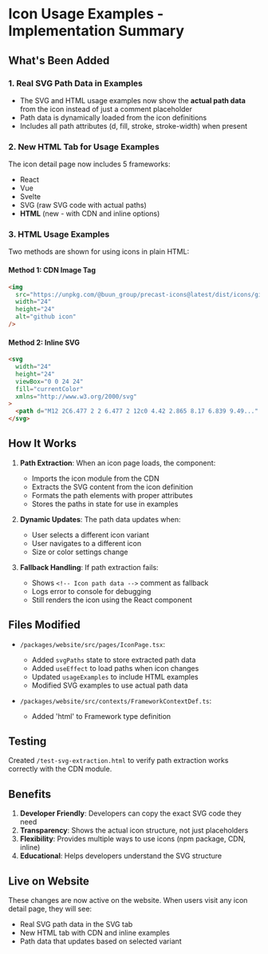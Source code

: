 # Icon Usage Examples - Implementation Summary

## What's Been Added

### 1. Real SVG Path Data in Examples

- The SVG and HTML usage examples now show the **actual path data** from the icon instead of just a comment placeholder
- Path data is dynamically loaded from the icon definitions
- Includes all path attributes (d, fill, stroke, stroke-width) when present

### 2. New HTML Tab for Usage Examples

The icon detail page now includes 5 frameworks:

- React
- Vue
- Svelte
- SVG (raw SVG code with actual paths)
- **HTML** (new - with CDN and inline options)

### 3. HTML Usage Examples

Two methods are shown for using icons in plain HTML:

#### Method 1: CDN Image Tag

```html
<img
  src="https://unpkg.com/@buun_group/precast-icons@latest/dist/icons/github.svg"
  width="24"
  height="24"
  alt="github icon"
/>
```

#### Method 2: Inline SVG

```html
<svg
  width="24"
  height="24"
  viewBox="0 0 24 24"
  fill="currentColor"
  xmlns="http://www.w3.org/2000/svg"
>
  <path d="M12 2C6.477 2 2 6.477 2 12c0 4.42 2.865 8.17 6.839 9.49..." />
</svg>
```

## How It Works

1. **Path Extraction**: When an icon page loads, the component:
   - Imports the icon module from the CDN
   - Extracts the SVG content from the icon definition
   - Formats the path elements with proper attributes
   - Stores the paths in state for use in examples

2. **Dynamic Updates**: The path data updates when:
   - User selects a different icon variant
   - User navigates to a different icon
   - Size or color settings change

3. **Fallback Handling**: If path extraction fails:
   - Shows `<!-- Icon path data -->` comment as fallback
   - Logs error to console for debugging
   - Still renders the icon using the React component

## Files Modified

- `/packages/website/src/pages/IconPage.tsx`:
  - Added `svgPaths` state to store extracted path data
  - Added `useEffect` to load paths when icon changes
  - Updated `usageExamples` to include HTML examples
  - Modified SVG examples to use actual path data

- `/packages/website/src/contexts/FrameworkContextDef.ts`:
  - Added 'html' to Framework type definition

## Testing

Created `/test-svg-extraction.html` to verify path extraction works correctly with the CDN module.

## Benefits

1. **Developer Friendly**: Developers can copy the exact SVG code they need
2. **Transparency**: Shows the actual icon structure, not just placeholders
3. **Flexibility**: Provides multiple ways to use icons (npm package, CDN, inline)
4. **Educational**: Helps developers understand the SVG structure

## Live on Website

These changes are now active on the website. When users visit any icon detail page, they will see:

- Real SVG path data in the SVG tab
- New HTML tab with CDN and inline examples
- Path data that updates based on selected variant
